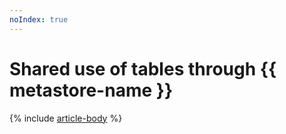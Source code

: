 ```yaml
---
noIndex: true
---
```


# Shared use of tables through {{ metastore-name }}

{% include [article-body](../../_tutorials/dataplatform/data-proc/dataproc-to-dataproc.md) %}
